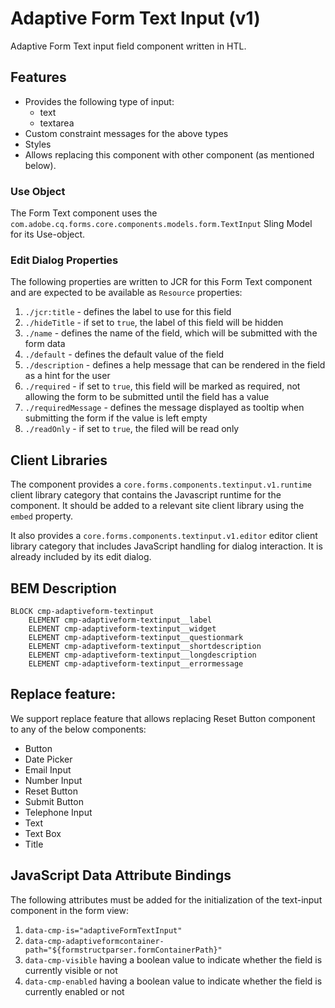 <!--
Copyright 2022 Adobe

Licensed under the Apache License, Version 2.0 (the "License");
you may not use this file except in compliance with the License.
You may obtain a copy of the License at

    http://www.apache.org/licenses/LICENSE-2.0

Unless required by applicable law or agreed to in writing, software
distributed under the License is distributed on an "AS IS" BASIS,
WITHOUT WARRANTIES OR CONDITIONS OF ANY KIND, either express or implied.
See the License for the specific language governing permissions and
limitations under the License.
-->
Adaptive Form Text Input (v1)
====
Adaptive Form Text input field component written in HTL.

## Features

* Provides the following type of input:
  * text
  * textarea
* Custom constraint messages for the above types
* Styles
* Allows replacing this component with other component (as mentioned below).

### Use Object
The Form Text component uses the `com.adobe.cq.forms.core.components.models.form.TextInput` Sling Model for its Use-object.

### Edit Dialog Properties
The following properties are written to JCR for this Form Text component and are expected to be available as `Resource` properties:

1. `./jcr:title` - defines the label to use for this field
2. `./hideTitle` - if set to `true`, the label of this field will be hidden
3. `./name` - defines the name of the field, which will be submitted with the form data
4. `./default` - defines the default value of the field
5. `./description` - defines a help message that can be rendered in the field as a hint for the user
6. `./required` - if set to `true`, this field will be marked as required, not allowing the form to be submitted until the field has a value
7. `./requiredMessage` - defines the message displayed as tooltip when submitting the form if the value is left empty
8. `./readOnly` - if set to `true`, the filed will be read only

## Client Libraries
The component provides a `core.forms.components.textinput.v1.runtime` client library category that contains the Javascript runtime for the component. 
It should be added to a relevant site client library using the `embed` property.

It also provides a `core.forms.components.textinput.v1.editor` editor client library category that includes
JavaScript handling for dialog interaction. It is already included by its edit dialog.

## BEM Description
```
BLOCK cmp-adaptiveform-textinput
    ELEMENT cmp-adaptiveform-textinput__label
    ELEMENT cmp-adaptiveform-textinput__widget
    ELEMENT cmp-adaptiveform-textinput__questionmark
    ELEMENT cmp-adaptiveform-textinput__shortdescription
    ELEMENT cmp-adaptiveform-textinput__longdescription
    ELEMENT cmp-adaptiveform-textinput__errormessage
```

## Replace feature:
We support replace feature that allows replacing Reset Button component to any of the below components:

* Button
* Date Picker
* Email Input
* Number Input
* Reset Button
* Submit Button
* Telephone Input
* Text
* Text Box
* Title

## JavaScript Data Attribute Bindings

The following attributes must be added for the initialization of the text-input component in the form view:  
 1. `data-cmp-is="adaptiveFormTextInput"`
 2. `data-cmp-adaptiveformcontainer-path="${formstructparser.formContainerPath}"`
 3. `data-cmp-visible` having a boolean value to indicate whether the field is currently visible or not
 4. `data-cmp-enabled` having a boolean value to indicate whether the field is currently enabled or not